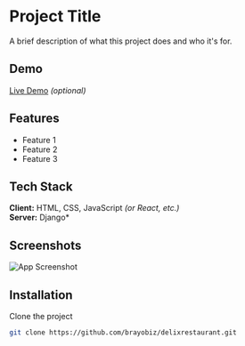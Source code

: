 # Project Title

A brief description of what this project does and who it's for.

## Demo

[Live Demo](https://your-live-demo-link.com) *(optional)*

## Features

- Feature 1
- Feature 2
- Feature 3

## Tech Stack

**Client:** HTML, CSS, JavaScript *(or React, etc.)*  
**Server:** Django*

## Screenshots

![App Screenshot](screenshot.png)

## Installation

Clone the project

```bash
git clone https://github.com/brayobiz/delixrestaurant.git
